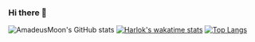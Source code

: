 ### Hi there 👋

![AmadeusMoon's GitHub stats](https://github-readme-stats.vercel.app/api?username=AmadeusMoon&show_icons=true&theme=transparent)
[![Harlok's wakatime stats](https://github-readme-stats.vercel.app/api/wakatime?username=AmadeusMoon&theme=transparent)](https://github.com/AmadeusMoon/github-readme-stats)
[![Top Langs](https://github-readme-stats.vercel.app/api/top-langs/?username=AmadeusMoon&layout=pie&theme=transparent)](https://github.com/AmadeusMoon/github-readme-stats)

<!--
**AmadeusMoon/AmadeusMoon** is a ✨ _special_ ✨ repository because its `README.md` (this file) appears on your GitHub profile.

Here are some ideas to get you started:

- 🔭 I’m currently working on ...
- 🌱 I’m currently learning ...
- 👯 I’m looking to collaborate on ...
- 🤔 I’m looking for help with ...
- 💬 Ask me about ...
- 📫 How to reach me: ...
- 😄 Pronouns: ...
- ⚡ Fun fact: ...
-->
